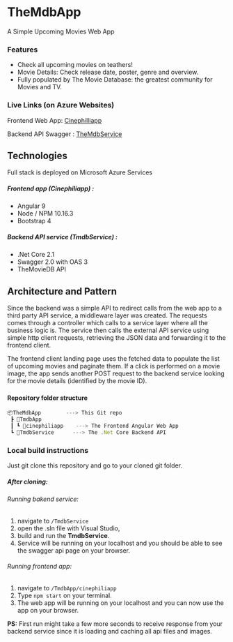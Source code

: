 # TheMdbApp
A Simple Upcoming Movies Web App

### Features

- Check all upcoming movies on teathers!
- Movie Details: Check release date, poster, genre and overview.
- Fully populated by The Movie Database: the greatest community for Movies and TV.

### Live Links (on Azure Websites)

Frontend Web App: [Cinephilliapp](https://themdbapp.azurewebsites.net/)

Backend API Swagger : [TheMdbService](https://tmdbservice.azurewebsites.net/index.html)

## Technologies
 
Full stack is deployed on Microsoft Azure Services
 
##### Frontend app (Cinephiliapp) :
- Angular 9
- Node / NPM 10.16.3
- Bootstrap 4

##### Backend API service (TmdbService) :
- .Net Core 2.1
- Swagger 2.0 with OAS 3
- TheMovieDB API


## Architecture and Pattern

Since the backend was a simple API to redirect calls from the web app to a third party API service, a middleware layer was created. The requests comes through a controller which calls to a service layer where all the business logic is. The service then calls the external API service using simple http client requests, retrieving the JSON data and forwarding it to the frontend client.

The frontend client landing page uses the fetched data to populate the list of upcoming movies and paginate them. If a click is performed on a movie image, the app sends another POST request to the backend service looking for the movie details (identified by the movie ID).



#### Repository folder structure　

```javascript
📦TheMdbApp        ---> This Git repo
 ┣ 📂TmdbApp
 ┃ ┗ 📂cinephiliapp    ---> The Frontend Angular Web App
 ┗ 📂TmdbService      ---> The .Net Core Backend API
```

### Local build instructions

Just git clone this repository and go to your cloned git folder.

##### After cloning:

###### Running bakend service: 
1. navigate to `/TmdbService` 
2. open the .sln file with Visual Studio,
3. build and run the **TmdbService**.
4. Service will be running on your localhost and you should be able to see the swagger api page on your browser.

###### Running frontend app:

1. navigate to `/TmdbApp/cinephiliapp` 
2. Type `npm start` on your terminal. 
3. The web app will be running on your localhost and you can now use the app on your browser.

**PS:** First run might take a few more seconds to receive response from your backend service since it is loading and caching all api files and images.
